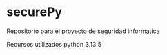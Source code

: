 # securePy

Repositorio para el proyecto de seguridad informatica 

Recursos utilizados 
python 3.13.5

